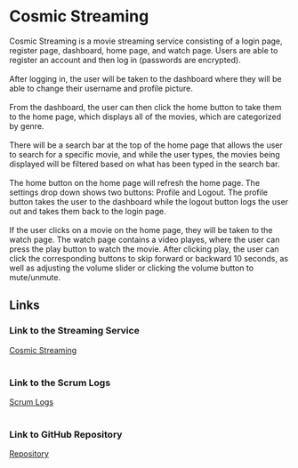 # Cosmic Streaming
Cosmic Streaming is a movie streaming service consisting of a login page, register page, dashboard, home page, and watch page. Users are able to register an account and then log in (passwords are encrypted). <br><br>
After logging in, the user will be taken to the dashboard where they will be able to change their username and profile picture. <br><br>
From the dashboard, the user can then click the home button to take them to the home page, which displays all of the movies, which are categorized by genre. <br><br>
There will be a search bar at the top of the home page that allows the user to search for a specific movie, and while the user types, the movies being displayed will be filtered based on what has been typed in the search bar. <br><br>
The home button on the home page will refresh the home page. The settings drop down shows two buttons: Profile and Logout. The profile button takes the user to the dashboard while the logout button logs the user out and takes them back to the login page. <br><br>
If the user clicks on a movie on the home page, they will be taken to the watch page. The watch page contains a video playes, where the user can press the play button to watch the movie. After clicking play, the user can click the corresponding buttons to skip forward or backward 10 seconds, as well as adjusting the volume slider or clicking the volume button to mute/unmute.

## Links
### Link to the Streaming Service
[Cosmic Streaming](https://4800.sdvxindex.com/) <br><br>
### Link to the Scrum Logs
[Scrum Logs](https://4800scrum.sdvxindex.com/) <br><br>
### Link to GitHub Repository
[Repository](https://github.com/jjscott17/4800StreamingService)<br><br>
